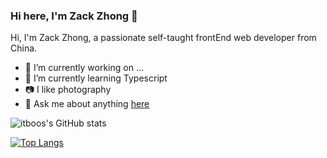 ### Hi here, I'm Zack Zhong 👋

Hi, I'm Zack Zhong, a passionate self-taught frontEnd web developer from China.

- 🔭 I’m currently working on ...
- 🌱 I’m currently learning Typescript
- 📷 I like photography
- 💬 Ask me about anything [here](https://github.com/itboos/itboos/issues)

![itboos's GitHub stats](https://github-readme-stats.vercel.app/api?username=itboos&show_icons=true&theme=radical)

[![Top Langs](https://github-readme-stats.vercel.app/api/top-langs/?username=itboos&layout=compact&theme=tokyonight)](https://github.com/itboos)
